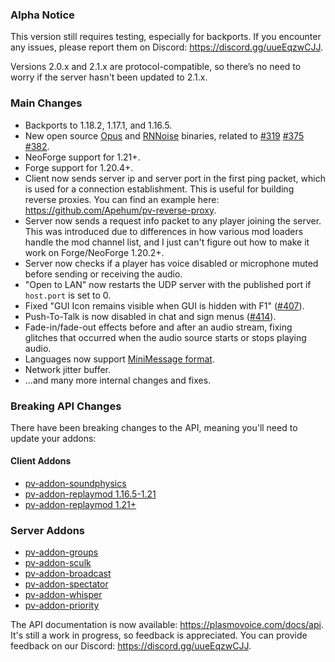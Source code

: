 ### Alpha Notice
This version still requires testing, especially for backports.
If you encounter any issues, please report them on Discord: https://discord.gg/uueEqzwCJJ.

Versions 2.0.x and 2.1.x are protocol-compatible,
so there’s no need to worry if the server hasn't been updated to 2.1.x.

### Main Changes
- Backports to 1.18.2, 1.17.1, and 1.16.5.
- New open source [Opus](https://github.com/plasmoapp/opus-jni-rust) and [RNNoise](https://github.com/plasmoapp/rnnoise-jni-rust) binaries, related to [#319](https://github.com/plasmoapp/plasmo-voice/issues/319) [#375](https://github.com/plasmoapp/plasmo-voice/issues/375) [#382](https://github.com/plasmoapp/plasmo-voice/issues/382).
- NeoForge support for 1.21+.
- Forge support for 1.20.4+.
- Client now sends server ip and server port in the first ping packet, which is used for a connection establishment. This is useful for building reverse proxies. You can find an example here: https://github.com/Apehum/pv-reverse-proxy.
- Server now sends a request info packet to any player joining the server. This was introduced due to differences in how various mod loaders handle the mod channel list, and I just can't figure out how to make it work on Forge/NeoForge 1.20.2+.
- Server now checks if a player has voice disabled or microphone muted before sending or receiving the audio.
- "Open to LAN" now restarts the UDP server with the published port if `host.port` is set to 0.
- Fixed "GUI Icon remains visible when GUI is hidden with F1" ([#407](https://github.com/plasmoapp/plasmo-voice/issues/407)).
- Push-To-Talk is now disabled in chat and sign menus ([#414](https://github.com/plasmoapp/plasmo-voice/pull/414)).
- Fade-in/fade-out effects before and after an audio stream, fixing glitches that occurred when the audio source starts or stops playing audio.
- Languages now support [MiniMessage format](https://docs.advntr.dev/minimessage/index.html).
- Network jitter buffer.
- ...and many more internal changes and fixes.

### Breaking API Changes
There have been breaking changes to the API, meaning you'll need to update your addons:
#### Client Addons
- [pv-addon-soundphysics](https://modrinth.com/mod/pv-addon-soundphysics/version/1.1.0)
- [pv-addon-replaymod 1.16.5-1.21](https://modrinth.com/mod/pv-addon-replaymod/version/1.16.5-2.1.0)
- [pv-addon-replaymod 1.21+](https://modrinth.com/mod/pv-addon-replaymod/version/1.21-2.1.0)
### Server Addons
- [pv-addon-groups](https://modrinth.com/plugin/pv-addon-groups/version/1.1.0)
- [pv-addon-sculk](https://modrinth.com/plugin/pv-addon-sculk/version/1.1.0)
- [pv-addon-broadcast](https://modrinth.com/plugin/pv-addon-broadcast/version/1.1.0)
- [pv-addon-spectator](https://modrinth.com/plugin/pv-addon-spectator/version/1.1.0)
- [pv-addon-whisper](https://modrinth.com/plugin/pv-addon-whisper/version/1.1.0)
- [pv-addon-priority](https://modrinth.com/plugin/pv-addon-priority/version/1.1.0)

The API documentation is now available: https://plasmovoice.com/docs/api.
It's still a work in progress, so feedback is appreciated.
You can provide feedback on our Discord: https://discord.gg/uueEqzwCJJ.

